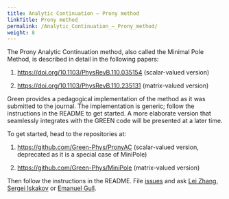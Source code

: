 ```yaml
---
title: Analytic Continuation – Prony method
linkTitle: Prony method
permalink: /Analytic_Continuation_–_Prony_method/
weight: 8
---
```


The Prony Analytic Continuation method, also called the Minimal Pole Method, is described in detail in
the following papers:

1. https://doi.org/10.1103/PhysRevB.110.035154 (scalar-valued version)

2. https://doi.org/10.1103/PhysRevB.110.235131 (matrix-valued version)

Green provides a pedagogical implementation of the method as it was submitted to the journal. The implementation is generic; follow the instructions in the README to get started. A more elaborate version that seamlessly integrates with the GREEN code will be presented at a later time.

To get started, head to the repositories at:

1. https://github.com/Green-Phys/PronyAC (scalar-valued version, deprecated as it is a special case of MiniPole)

2. https://github.com/Green-Phys/MiniPole (matrix-valued version)

Then follow the instructions in the README. File [issues](https://github.com/Green-Phys/MiniPole/issues) and ask [Lei Zhang](mailto:lzphy@umich.edu), [Sergei Iskakov](mailto:siskakov@umich.edu) or [Emanuel Gull](mailto:egull@umich.edu).
